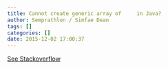 ```yaml
---
title: Cannot create generic array of     in Java?
author: Semprathlon / Simfae Dean
tags: []
categories: []
date: 2015-12-02 17:00:37
---
```

[See Stackoverflow](http://stackoverflow.com/questions/14917375/cannot-create-generic-array-of-how-to-create-an-array-of-mapstring-obje)